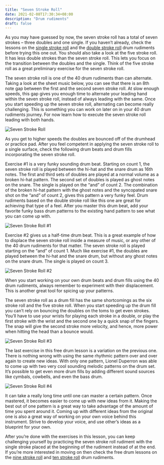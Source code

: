 ```yaml
---
title: "Seven Stroke Roll"
date: 2021-02-08T17:30:34+08:00
description: "Drum rudiments"
draft: false
---
```


As you may have guessed by now, the seven stroke roll has a total of seven strokes – three doubles and one single. If you haven’t already, check the lessons on the [single stroke roll](https://www.40drumrudiments.com/single-stroke-roll/) and the [double stroke roll](https://www.40drumrudiments.com/double-stroke-roll/) drum rudiments before trying this one out. You should also take a look at the five stroke roll. It has less double strokes than the seven stroke roll. This lets you focus on the transition between the doubles and the single. Think of the five stroke roll as a great preliminary exercise for the seven stroke roll.

The seven stroke roll is one of the 40 drum rudiments than can alternate. Taking a look at the sheet music below, you can see that there is an 8th note gap between the first and the second seven stroke roll. At slow enough speeds, this gap gives you enough time to alternate your leading hand within the seven stroke roll, instead of always leading with the same.
Once you start speeding up the seven stroke roll, alternating can become really challenging. This is something you can work on later on in your 40 drum rudiments journey. For now learn how to execute the seven stroke roll leading with both hands.

![Seven Stroke Roll](https://i.loli.net/2021/02/08/1Tawu9HPJcCVqlj.gif)

As you get to higher speeds the doubles are bounced off of the drumhead or practice pad. After you feel competent in applying the seven stroke roll to a single surface, check the following drum beats and drum fills incorporating the seven stroke roll.

Exercise #1 is a very funky sounding drum beat. Starting on count 1, the seven stroke roll is played between the hi-hat and the snare drum as 16th notes. The first and third sets of doubles are played at a normal volume as a broken hi-hat pattern. The second set of doubles is played as ghost notes on the snare. The single is played on the “and” of count 2.
The combination of the broken hi-hat pattern with the ghost notes and the syncopated snare shot on the “and” of count 2, gives this pattern a very funky feel. Drum rudiments based on the double stroke roll like this one are great for achieving that type of a feel. After you master this drum beat, add your favorite funky bass drum patterns to the existing hand pattern to see what you can come up with.

![Seven Stroke Roll #1](https://i.loli.net/2021/02/08/x6qcJ1QjXEVGiTM.gif)

Exercise #2 gives us a half-time drum beat. This is a great example of how to displace the seven stroke roll inside a measure of music, or any other of the 40 drum rudiments for that matter. The seven stroke roll is played starting on the “and” of count 1. Much like exercise #1, the doubles are played between the hi-hat and the snare drum, but without any ghost notes on the snare drum. The single is played on count 3.

![Seven Stroke Roll #2](https://i.loli.net/2021/02/08/QndobYT81CEAUme.gif)

When you start working on your own drum beats and drum fills using the 40 drum rudiments, always remember to experiment with their displacement. This is another great tool for spicing up your patterns.

The seven stroke roll as a drum fill has the same shortcomings as the six stroke roll and the five stroke roll. When you start speeding up the drum fill you can’t rely on bouncing the doubles on the toms to get even strokes. You’ll have to use your wrists for playing each stroke in a double, or play the first stroke with the wrist and the second one by a quick snap of the fingers. The snap will give the second stroke more velocity, and hence, more power when hitting the head than a bounce would.

![Seven Stroke Roll #3](https://i.loli.net/2021/02/08/lSwe2QCvVN7TYPx.gif)

The last exercise in this free drum lesson is a variation on the previous one. There is nothing wrong with using the same rhythmic pattern over and over again to create new ideas. With only one pattern, Lionel Duperron was able to come up with two very cool sounding melodic patterns on the drum set. It’s possible to get even more drum fills by adding different sound sources like cymbals, cowbells, and even the bass drum.

![Seven Stroke Roll #4](https://i.loli.net/2021/02/08/d6N8XAOSL3Yxnve.gif)

It can take a really long time until one can master a certain pattern. Once mastered, it becomes easier to come up with new ideas from it. Making the best out of one pattern is a great way to take advantage of the amount of time you spent around it. Coming up with different ideas from the original one is also a great way of working on your own voice behind this instrument. Strive to develop your voice, and use other’s ideas as a blueprint for your own.

After you’re done with the exercises in this lesson, you can keep challenging yourself by practicing the seven stroke roll rudiment with the single stroke placed at the beginning of the rudiment instead of at the end. If you’re more interested in moving on then check the free drum lessons on the [nine stroke roll](https://www.40drumrudiments.com/nine-stroke-roll/) and [ten stroke roll](https://www.40drumrudiments.com/ten-stroke-roll/) drum rudiments.